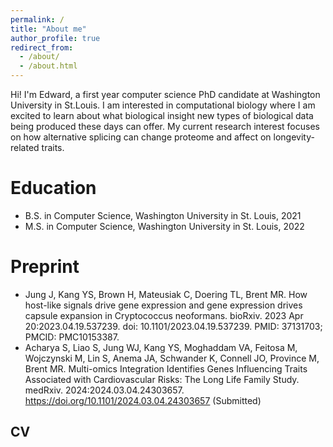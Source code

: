 ```yaml
---
permalink: /
title: "About me"
author_profile: true
redirect_from: 
  - /about/
  - /about.html
---
```


Hi! I'm Edward, a first year computer science PhD candidate at Washington University in St.Louis. I am interested in computational biology where I am excited to learn about what biological insight new types of biological data being produced these days can offer. My current research interest focuses on how alternative splicing can change proteome and affect on longevity-related traits.

Education
======
- B.S. in Computer Science, Washington University in St. Louis, 2021
- M.S. in Computer Science, Washington University in St. Louis, 2022

Preprint
======
- Jung J, Kang YS, Brown H, Mateusiak C, Doering TL, Brent MR. How host-like signals drive gene expression and gene expression drives capsule expansion in Cryptococcus neoformans. bioRxiv. 2023 Apr 20:2023.04.19.537239. doi: 10.1101/2023.04.19.537239. PMID: 37131703; PMCID: PMC10153387.
- Acharya S, Liao S, Jung WJ, Kang YS, Moghaddam VA, Feitosa M, Wojczynski M, Lin S, Anema JA, Schwander K, Connell JO, Province M, Brent MR. Multi-omics Integration Identifies Genes Influencing Traits Associated with Cardiovascular Risks: The Long Life Family Study. medRxiv. 2024:2024.03.04.24303657. https://doi.org/10.1101/2024.03.04.24303657 (Submitted)

CV
------
